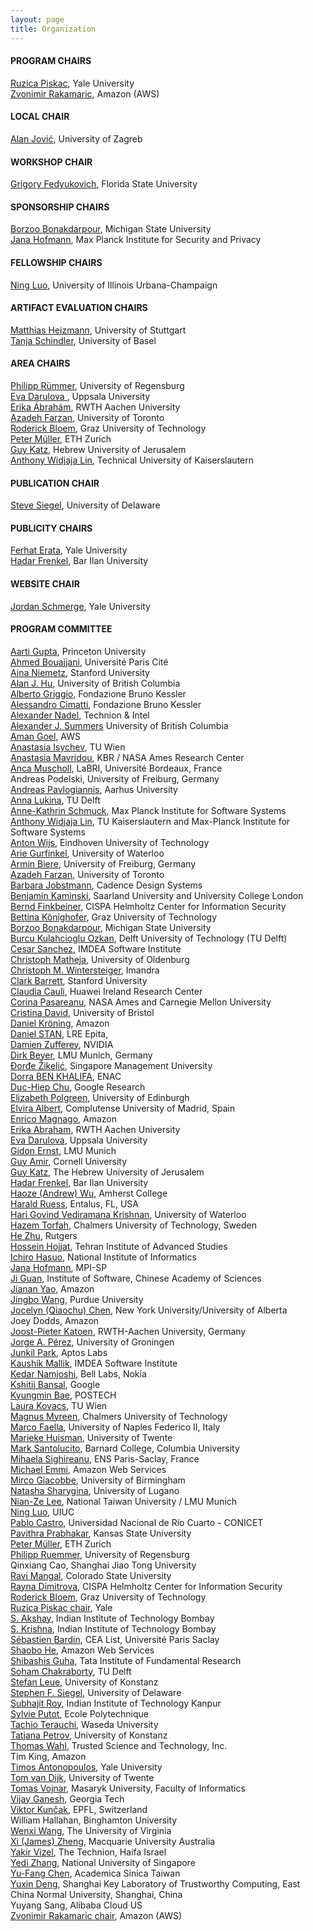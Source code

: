 ```yaml
---
layout: page
title: Organization
---
```

#### PROGRAM CHAIRS
[Ruzica Piskac](http://www.cs.yale.edu/homes/piskac/), Yale University <br>
[Zvonimir Rakamaric](https://zvonimir.github.io/), Amazon (AWS)

#### LOCAL CHAIR
[Alan Jović](https://www.fer.unizg.hr/en/alan.jovic#), University of Zagreb

#### WORKSHOP CHAIR
[Grigory Fedyukovich](https://www.cs.fsu.edu/~grigory/), Florida State University

#### SPONSORSHIP CHAIRS
[Borzoo Bonakdarpour](https://www.cse.msu.edu/tart/profile/borzoo), Michigan State University <br>
[Jana Hofmann](https://janahofmann.github.io/), Max Planck Institute for Security and Privacy

#### FELLOWSHIP CHAIRS
[Ning Luo](https://ning0luo.github.io/), University of Illinois Urbana-Champaign 

#### ARTIFACT EVALUATION CHAIRS
[Matthias Heizmann](https://www.iste.uni-stuttgart.de/institute/team/Heizmann/), University of Stuttgart <br>
[Tanja Schindler](https://ai.dmi.unibas.ch/people/schindler/), University of Basel

#### AREA CHAIRS
[Philipp Rümmer](http://www.philipp.ruemmer.org/), University of Regensburg <br>
[Eva Darulova ](https://people.mpi-sws.org/~eva/), Uppsala University <br>
[Erika Ábrahám](https://ths.rwth-aachen.de/people/erika-abraham/), RWTH Aachen University <br>
[Azadeh Farzan](https://www.cs.toronto.edu/~azadeh/), University of Toronto <br>
[Roderick Bloem](https://www.iaik.tugraz.at/person/roderick-bloem/), Graz University of Technology <br>
[Peter Müller](https://inf.ethz.ch/people/person-detail.mueller.html), ETH Zurich <br>
[Guy Katz](https://www.katz-lab.com/), Hebrew University of Jerusalem <br>
[Anthony Widjaja Lin](https://anthonywlin.github.io/), Technical University of Kaiserslautern

#### PUBLICATION CHAIR
[Steve Siegel](https://vsl.cis.udel.edu/siegel.html), University of Delaware

#### PUBLICITY CHAIRS
[Ferhat Erata](https://ferhat.ai), Yale University <br>
[Hadar Frenkel](https://u.cs.biu.ac.il/~frenkeh3/), Bar Ilan University

#### WEBSITE CHAIR
[Jordan Schmerge](https://www.linkedin.com/in/jordan-schmerge/), Yale University

#### PROGRAM COMMITTEE
[Aarti Gupta](https://www.cs.princeton.edu/~aartig/), Princeton University <br>
[Ahmed Bouajjani](https://www.irif.fr/~abou/), Université Paris Cité <br>
[Aina Niemetz](https://cs.stanford.edu/~niemetz/), Stanford University <br>
[Alan J. Hu](https://www.cs.ubc.ca/people/alan-hu), University of British Columbia <br>
[Alberto Griggio](https://es-static.fbk.eu/people/griggio/), Fondazione Bruno Kessler <br>
[Alessandro Cimatti](https://dicenter.fbk.eu/contacts/alessandro-cimatti/), Fondazione Bruno Kessler <br>
[Alexander Nadel](https://www.cs.tau.ac.il/research/alexander.nadel/), Technion & Intel <br>
[Alexander J. Summers](https://www.cs.ubc.ca/~alexsumm/) University of British Columbia <br>
[Aman Goel](https://aman-goel.github.io/), AWS <br>
[Anastasia Isychev](https://aisychev.github.io/), TU Wien <br>
[Anastasia Mavridou](http://amavridou.com/), KBR / NASA Ames Research Center <br>
[Anca Muscholl](https://www.labri.fr/perso/anca/), LaBRI, Université Bordeaux, France <br>
Andreas Podelski, University of Freiburg, Germany <br>
[Andreas Pavlogiannis](https://cs.au.dk/~pavlogiannis/), Aarhus University <br>
[Anna Lukina](https://annalukina.com/), TU Delft <br>
[Anne-Kathrin Schmuck](https://wp.mpi-sws.org/akschmuck/), Max Planck Institute for Software Systems <br>
[Anthony Widjaja Lin](https://anthonywlin.github.io/), TU Kaiserslautern and Max-Planck Institute for Software Systems <br>
[Anton Wijs](https://awijs.win.tue.nl/), Eindhoven University of Technology <br>
[Arie Gurfinkel](https://arieg.bitbucket.io/), University of Waterloo <br>
[Armin Biere](https://cca.informatik.uni-freiburg.de/biere/), University of Freiburg, Germany <br>
[Azadeh Farzan](https://www.cs.toronto.edu/~azadeh/), University of Toronto <br>
[Barbara Jobstmann](https://people.epfl.ch/barbara.jobstmann), Cadence Design Systems <br>
[Benjamin Kaminski](https://quave.cs.uni-saarland.de/benjamin-kaminski/), Saarland University and University College London <br>
[Bernd Finkbeiner](https://finkbeiner.groups.cispa.de/people/finkbeiner.html), CISPA Helmholtz Center for Information Security <br>
[Bettina Könighofer](https://www.iaik.tugraz.at/person/bettina-koenighofer/), Graz University of Technology <br>
[Borzoo Bonakdarpour](https://www.cse.msu.edu/tart/profile/borzoo), Michigan State University <br>
[Burcu Kulahcioglu Ozkan](https://burcuku.github.io/home/), Delft University of Technology (TU Delft) <br>
[Cesar Sanchez](https://software.imdea.org/~cesar/), IMDEA Software Institute <br>
[Christoph Matheja](https://cmath.eu/), University of Oldenburg <br>
[Christoph M. Wintersteiger](https://www.winterstiger.at/christoph/), Imandra <br>
[Clark Barrett](https://theory.stanford.edu/~barrett/), Stanford University <br>
[Claudia Cauli](https://www.linkedin.com/in/claudiacauli/?originalSubdomain=uk), Huawei Ireland Research Center <br>
[Corina Pasareanu](https://www.cylab.cmu.edu/directory/bios/pasareanu-corina.html), NASA Ames and Carnegie Mellon University <br>
[Cristina David](https://cristina-david.github.io/), University of Bristol <br>
[Daniel Kröning](https://www.kroening.com/), Amazon <br>
[Daniel STAN](http://www.lre.epita.fr/perso/daniel-stan/), LRE Epita, <br>
[Damien Zufferey](https://dzufferey.github.io/), NVIDIA <br>
[Dirk Beyer](https://www.sosy-lab.org/people/beyer/), LMU Munich, Germany <br>
[Đorđe Žikelić](https://djordjezikelic.github.io/), Singapore Management University <br>
[Dorra BEN KHALIFA](https://dbenkhal.github.io/), ENAC <br>
[Duc-Hiep Chu](https://www.linkedin.com/in/duc-hiep-chu-538422142/), Google Research <br>
[Elizabeth Polgreen](https://polgreen.github.io/), University of Edinburgh <br>
[Elvira Albert](https://costa.fdi.ucm.es/~elvira/), Complutense University of Madrid, Spain <br>
[Enrico Magnago](https://enmag.github.io/), Amazon <br>
[Erika Abraham](https://ths.rwth-aachen.de/people/erika-abraham/), RWTH Aachen University <br>
[Eva Darulova](https://malyzajko.github.io/), Uppsala University <br>
[Gidon Ernst](https://www.gidonernst.de/), LMU Munich <br>
[Guy Amir](https://guyam2.github.io/), Cornell University <br>
[Guy Katz](https://www.katz-lab.com/), The Hebrew University of Jerusalem <br>
[Hadar Frenkel](https://u.cs.biu.ac.il/~frenkeh3/), Bar Ilan University <br>
[Haoze (Andrew) Wu](https://wu-haoze.github.io/), Amherst College <br>
[Harald Ruess](https://www.linkedin.com/in/harald-ruess-24aa1920/?locale=de_DE), Entalus, FL, USA <br>
[Hari Govind Vediramana Krishnan](https://hgvk94.github.io/), University of Waterloo <br>
[Hazem Torfah](https://starlab.systems/torfah.html), Chalmers University of Technology, Sweden <br>
[He Zhu](https://herowanzhu.github.io/), Rutgers <br>
[Hossein Hojjat](https://teias.institute/~hojjat/), Tehran Institute of Advanced Studies <br>
[Ichiro Hasuo](https://group-mmm.org/~ichiro/), National Institute of Informatics <br> 
[Jana Hofmann](https://janahofmann.github.io/), MPI-SP <br>
[Ji Guan](https://scholar.google.com/citations?user=muIp5UIAAAAJ&hl=en), Institute of Software, Chinese Academy of Sciences <br>
[Jianan Yao]( https://jyao15.github.io/), Amazon <br>
[Jingbo Wang](https://engineering.purdue.edu/~wang6203/), Purdue University <br>
[Jocelyn (Qiaochu) Chen](https://thelyad.github.io/), New York University/University of Alberta <br>
Joey Dodds, Amazon <br>
[Joost-Pieter Katoen](https://www-i2.informatik.rwth-aachen.de/~katoen/), RWTH-Aachen University, Germany <br>
[Jorge A. Pérez](https://www.jperez.nl/), University of Groningen <br>
[Junkil Park](https://www.linkedin.com/in/junkil-park/), Aptos Labs <br>
[Kaushik Mallik](https://kmallik.github.io/), IMDEA Software Institute <br>
[Kedar Namjoshi](https://kedar-namjoshi.github.io/), Bell Labs, Nokia <br>
[Kshitij Bansal](https://kshitij.io/), Google <br>
[Kyungmin Bae](https://sv.postech.ac.kr/kmbae/), POSTECH <br>
[Laura Kovacs](http://lkovacs.com/), TU Wien <br>
[Magnus Myreen](https://www.cse.chalmers.se/~myreen/), Chalmers University of Technology <br>
[Marco Faella](http://wpage.unina.it/m.faella/index.html?page=home), University of Naples Federico II, Italy <br>
[Marieke Huisman](https://mariekehuisman.personalweb.utwente.nl/), University of Twente <br>
[Mark Santolucito](https://www.marksantolucito.com/), Barnard College, Columbia University <br>
[Mihaela Sighireanu](https://lmf.cnrs.fr/MihaelaSighireanu/HomePage), ENS Paris-Saclay, France <br>
[Michael Emmi](https://michael-emmi.github.io/), Amazon Web Services <br>
[Mirco Giacobbe](https://mircogiacobbe.github.io/), University of Birmingham <br>
[Natasha Sharygina](https://www.inf.usi.ch/faculty/sharygina/), University of Lugano <br>
[Nian-Ze Lee](https://www.ee.ntu.edu.tw/profile1.php?teacher_id=27627), National Taiwan University / LMU Munich <br>
[Ning Luo](https://ning0luo.github.io/), UIUC <br>
[Pablo Castro](https://pablofcastro.github.io/), Universidad Nacional de Río Cuarto - CONICET <br>
[Pavithra Prabhakar](https://people.cs.ksu.edu/~pprabhakar/), Kansas State University <br>
[Peter Müller](https://www.pm.inf.ethz.ch/people/group-members/pmueller.html), ETH Zurich <br>
[Philipp Ruemmer](http://www.philipp.ruemmer.org/), University of Regensburg <br>
Qinxiang Cao, Shanghai Jiao Tong University <br>
[Ravi Mangal](https://www.cs.colostate.edu/ravimangal/), Colorado State University <br> 
[Rayna Dimitrova](https://cispa.de/en/people/c01radi), CISPA Helmholtz Center for Information Security <br>
[Roderick Bloem](https://www.iaik.tugraz.at/person/roderick-bloem/), Graz University of Technology <br>
[Ruzica Piskac chair](http://www.cs.yale.edu/homes/piskac/), Yale <br>
[S. Akshay](https://www.cps.iitb.ac.in/web/wp-content/uploads/2024/08/S-Akshay.jpg), Indian Institute of Technology Bombay <br>
[S. Krishna](https://www.cse.iitb.ac.in/~krishnas/index.html), Indian Institute of Technology Bombay <br>
[Sébastien Bardin](http://sebastien.bardin.free.fr/), CEA List, Université Paris Saclay <br>
[Shaobo He](https://www.linkedin.com/in/shaobo-he-746561249/), Amazon Web Services <br>
[Shibashis Guha](https://www.tifr.res.in/shibashis.guha/), Tata Institute of Fundamental Research <br>
[Soham Chakraborty](https://www.st.ewi.tudelft.nl/sschakraborty/), TU Delft <br>
[Stefan Leue](https://www.sen.uni-konstanz.de/members/prof-dr-stefan-leue/), University of Konstanz <br>
[Stephen F. Siegel](https://vsl.cis.udel.edu/siegel.html), University of Delaware <br>
[Subhajit Roy](https://www.cse.iitk.ac.in/users/subhajit/), Indian Institute of Technology Kanpur <br>
[Sylvie Putot](https://www.lix.polytechnique.fr/Labo/Sylvie.Putot/), Ecole Polytechnique <br>
[Tachio Terauchi](https://terauchi.w.waseda.jp/), Waseda University <br>
[Tatjana Petrov](https://www.tpetrov.info/), University of Konstanz <br>
[Thomas Wahl](https://www.khoury.northeastern.edu/home/wahl/), Trusted Science and Technology, Inc. <br>
Tim King, Amazon <br>
[Timos Antonopoulos](https://www.cs.yale.edu/homes/antonopoulos-timos/), Yale University <br>
[Tom van Dijk](https://www.tvandijk.nl), University of Twente <br>
[Tomas Vojnar](https://www.muni.cz/en/people/134390-tomas-vojnar), Masaryk University, Faculty of Informatics <br>
[Vijay Ganesh](https://vganesh1.github.io/), Georgia Tech <br>
[Viktor Kunčak](https://people.epfl.ch/viktor.kuncak), EPFL, Switzerland <br>
William Hallahan, Binghamton University <br>
[Wenxi Wang](https://wenxiwang.github.io/), The University of Virginia <br>
[Xi (James) Zheng](https://researchers.mq.edu.au/en/persons/xi-zheng), Macquarie University Australia <br>
[Yakir Vizel](https://csaws.cs.technion.ac.il/~yvizel/research/), The Technion, Haifa Israel <br>
[Yedi Zhang](https://zhangyedi.github.io/#home), National University of Singapore <br>
[Yu-Fang Chen](https://guluchen.github.io/), Academica Sinica Taiwan <br>
[Yuxin Deng](https://basics.sjtu.edu.cn/~yuxin/), Shanghai Key Laboratory of Trustworthy Computing, East China Normal University, Shanghai, China <br>
Yuyang Sang, Alibaba Cloud US <br>
[Zvonimir Rakamaric chair](https://zvonimir.github.io/), Amazon (AWS)